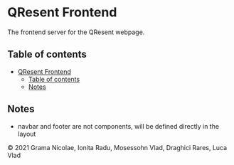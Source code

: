 # QResent Frontend

The frontend server for the QResent webpage.

## Table of contents

-   [QResent Frontend](#qresent-frontend)
    -   [Table of contents](#table-of-contents)
    -   [Notes](#notes)

## Notes

-   navbar and footer are not components, will be defined directly in the layout

© 2021 Grama Nicolae, Ionita Radu, Mosessohn Vlad, Draghici Rares, Luca Vlad
